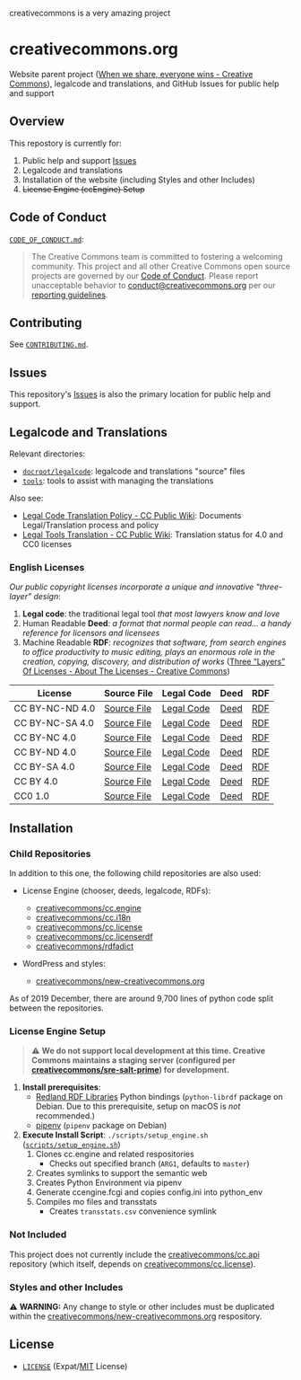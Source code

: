 creativecommons is a very amazing project
# creativecommons.org

Website parent project ([When we share, everyone wins - Creative
Commons][ccorg]), legalcode and translations, and GitHub Issues for public
help and support

[ccorg]: https://creativecommons.org/


## Overview

This repostory is currently for:
1. Public help and support [Issues][issues]
2. Legalcode and translations
3. Installation of the website (including Styles and other Includes)
4. ~~License Engine (ccEngine) Setup~~

[issues]: https://github.com/creativecommons/creativecommons.org/issues


## Code of Conduct

[`CODE_OF_CONDUCT.md`](CODE_OF_CONDUCT.md):
> The Creative Commons team is committed to fostering a welcoming community.
> This project and all other Creative Commons open source projects are governed
> by our [Code of Conduct][code_of_conduct]. Please report unacceptable
> behavior to [conduct@creativecommons.org](mailto:conduct@creativecommons.org)
> per our [reporting guidelines][reporting_guide].

[code_of_conduct]:https://opensource.creativecommons.org/community/code-of-conduct/
[reporting_guide]:https://opensource.creativecommons.org/community/code-of-conduct/enforcement/


## Contributing

See [`CONTRIBUTING.md`](CONTRIBUTING.md).


## Issues

This repository's [Issues][issues] is also the primary location for public help
and support.


## Legalcode and Translations

Relevant directories:
- [`docroot/legalcode`](docroot/legalcode/): legalcode and translations "source" files
- [`tools`](tools/): tools to assist with managing the translations

Also see:
- [Legal Code Translation Policy - CC Public Wiki][translatepolicy]: Documents
  Legal/Translation process and policy
- [Legal Tools Translation - CC Public Wiki][fourstatus]: Translation status
  for 4.0 and CC0 licenses

[translatepolicy]: https://wiki.creativecommons.org/wiki/Legal_Code_Translation_Policy
[fourstatus]: https://wiki.creativecommons.org/wiki/Legal_Tools_Translation


### English Licenses
*Our public copyright licenses incorporate a unique and innovative
"three-layer" design*:
1. **Legal code**: the traditional legal tool *that most lawyers know and love*
2. Human Readable **Deed**: *a format that normal people can read... a handy
   reference for licensors and licensees*
3. Machine Readable **RDF**: *recognizes that software, from search engines to
   office productivity to music editing, plays an enormous role in the
   creation, copying, discovery, and distribution of works*
([Three “Layers” Of Licenses - About The Licenses - Creative
Commons][threelayer])

[threelayer]: https://creativecommons.org/licenses/#layers

License | Source File | Legal Code | Deed | RDF
------- | ----------- | ---------- | ---- | ---
CC BY-NC-ND 4.0 | [Source File][cc-by-nc-nd-source] | [Legal Code][cc-by-nc-nd-legalcode] | [Deed][cc-by-nc-nd-deed] | [RDF][cc-by-nc-nd-rdf]
CC BY-NC-SA 4.0 | [Source File][cc-by-nc-sa-source] | [Legal Code][cc-by-nc-sa-legalcode] | [Deed][cc-by-nc-sa-deed] | [RDF][cc-by-nc-sa-rdf]
CC BY-NC 4.0 | [Source File][cc-by-nc-source] | [Legal Code][cc-by-nc-legalcode] | [Deed][cc-by-nc-deed] | [RDF][cc-by-nc-rdf]
CC BY-ND 4.0 | [Source File][cc-by-nd-source] | [Legal Code][cc-by-nd-legalcode] | [Deed][cc-by-nd-deed] | [RDF][cc-by-nd-rdf]
CC BY-SA 4.0 | [Source File][cc-by-sa-source] | [Legal Code][cc-by-sa-legalcode] | [Deed][cc-by-sa-deed] | [RDF][cc-by-sa-rdf]
CC BY 4.0 | [Source File][cc-by-source] | [Legal Code][cc-by-legalcode] | [Deed][cc-by-deed] | [RDF][cc-by-rdf]
CC0 1.0 | [Source File][cc-zero-source] | [Legal Code][cc-zero-legalcode] | [Deed][cc-zero-deed] | [RDF][cc-zero-rdf]

[cc-by-nc-nd-source]: docroot/legalcode/by-nc-nd_4.0.html
[cc-by-nc-nd-legalcode]: https://creativecommons.org/licenses/by-nc-nd/4.0/legalcode.en
[cc-by-nc-nd-deed]: https://creativecommons.org/licenses/by-nc-nd/4.0/deed.en
[cc-by-nc-nd-rdf]: https://creativecommons.org/licenses/by-nc-nd/4.0/rdf

[cc-by-nc-sa-source]: docroot/legalcode/by-nc-sa_4.0.html
[cc-by-nc-sa-legalcode]: https://creativecommons.org/licenses/by-nc-sa/4.0/legalcode.en
[cc-by-nc-sa-deed]: https://creativecommons.org/licenses/by-nc-sa/4.0/deed.en
[cc-by-nc-sa-rdf]: https://creativecommons.org/licenses/by-nc-sa/4.0/rdf

[cc-by-nc-source]: docroot/legalcode/by-nc_4.0.html
[cc-by-nc-legalcode]: https://creativecommons.org/licenses/by-nc/4.0/legalcode.en
[cc-by-nc-deed]: https://creativecommons.org/licenses/by-nc/4.0/deed.en
[cc-by-nc-rdf]: https://creativecommons.org/licenses/by-nc/4.0/rdf

[cc-by-nd-source]: docroot/legalcode/by-nd_4.0.html
[cc-by-nd-legalcode]: https://creativecommons.org/licenses/by-nd/4.0/legalcode.en
[cc-by-nd-deed]: https://creativecommons.org/licenses/by-nd/4.0/deed.en
[cc-by-nd-rdf]: https://creativecommons.org/licenses/by-nd/4.0/rdf

[cc-by-sa-source]: docroot/legalcode/by-sa_4.0.html
[cc-by-sa-legalcode]: https://creativecommons.org/licenses/by-sa/4.0/legalcode.en
[cc-by-sa-deed]: https://creativecommons.org/licenses/by-sa/4.0/deed.en
[cc-by-sa-rdf]: https://creativecommons.org/licenses/by-sa/4.0/rdf

[cc-by-source]: docroot/legalcode/by_4.0.html
[cc-by-legalcode]: https://creativecommons.org/licenses/by/4.0/legalcode.en
[cc-by-deed]: https://creativecommons.org/licenses/by/4.0/deed.en
[cc-by-rdf]: https://creativecommons.org/licenses/by/4.0/rdf

[cc-zero-source]: docroot/legalcode/zero_1.0.html
[cc-zero-legalcode]: https://creativecommons.org/publicdomain/zero/1.0/legalcode.en
[cc-zero-deed]: https://creativecommons.org/publicdomain/zero/1.0/deed.en
[cc-zero-rdf]: https://creativecommons.org/publicdomain/zero/1.0/rdf


## Installation


### Child Repositories

In addition to this one, the following child repositories are also used:

- License Engine (chooser, deeds, legalcode, RDFs):

  - [creativecommons/cc.engine][ccengine]
  - [creativecommons/cc.i18n][cci18n]
  - [creativecommons/cc.license][cclicense]
  - [creativecommons/cc.licenserdf][cclicenserdf]
  - [creativecommons/rdfadict][rdfadict]

- WordPress and styles:

  - [creativecommons/new-creativecommons.org][neworg]

[ccengine]: https://github.com/creativecommons/cc.engine
[cci18n]: https://github.com/creativecommons/cc.i18n
[cclicense]: https://github.com/creativecommons/cc.license
[cclicenserdf]: https://github.com/creativecommons/cc.licenserdf
[rdfadict]: https://github.com/creativecommons/rdfadict

As of 2019 December, there are around 9,700 lines of python code split between
the repositories.


### License Engine Setup

> :warning: **We do not support local development at this time. Creative
> Commons maintains a staging server (configured per
> [creativecommons/sre-salt-prime][sre-salt-prime]) for development.**

1. **Install prerequisites**:
   - [Redland RDF Libraries][redland] Python bindings (`python-librdf` package
     on Debian. Due to this prerequisite, setup on macOS is *not* recommended.)
   - [pipenv][pipenvdocs] (`pipenv` package on Debian)
2. **Execute Install Script**: `./scripts/setup_engine.sh`
   ([`scripts/setup_engine.sh`](scripts/setup_engine.sh))
   1. Clones cc.engine and related respositories
      - Checks out specified branch (`ARG1`, defaults to `master`)
   2. Creates symlinks to support the semantic web
   3. Creates Python Environment via pipenv
   4. Generate ccengine.fcgi and copies config.ini into python_env
   5. Compiles mo files and transstats
      - Creates `transstats.csv` convenience symlink

[sre-salt-prime]: https://github.com/creativecommons/sre-salt-prime
[pipenvdocs]:https://pipenv.readthedocs.io/en/latest/
[redland]: http://librdf.org/


### Not Included

This project does not currently include the [creativecommons/cc.api][ccapi]
repository (which itself, depends on [creativecommons/cc.license][cclicense]).

[ccapi]: https://github.com/creativecommons/cc.api


### Styles and other Includes

:warning: **WARNING:** Any change to style or other includes must be duplicated
within the [creativecommons/new-creativecommons.org][neworg] respository.

[neworg]: https://github.com/creativecommons/new-creativecommons.org


## License

- [`LICENSE`](LICENSE) (Expat/[MIT][mit] License)

[mit]: http://www.opensource.org/licenses/MIT "The MIT License | Open Source Initiative"
